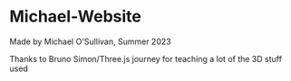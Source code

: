 # Michael-Website

Made by Michael O'Sullivan, Summer 2023


Thanks to Bruno Simon/Three.js journey for teaching a lot of the 3D stuff used
